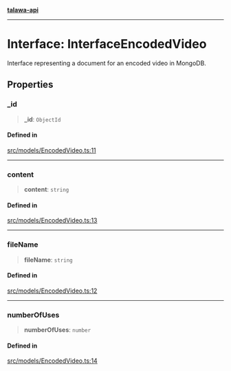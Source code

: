 [**talawa-api**](../../../README.md)

***

# Interface: InterfaceEncodedVideo

Interface representing a document for an encoded video in MongoDB.

## Properties

### \_id

> **\_id**: `ObjectId`

#### Defined in

[src/models/EncodedVideo.ts:11](https://github.com/Suyash878/talawa-api/blob/095e6964ce2a06c1c30d1acf81b6162203f1db91/src/models/EncodedVideo.ts#L11)

***

### content

> **content**: `string`

#### Defined in

[src/models/EncodedVideo.ts:13](https://github.com/Suyash878/talawa-api/blob/095e6964ce2a06c1c30d1acf81b6162203f1db91/src/models/EncodedVideo.ts#L13)

***

### fileName

> **fileName**: `string`

#### Defined in

[src/models/EncodedVideo.ts:12](https://github.com/Suyash878/talawa-api/blob/095e6964ce2a06c1c30d1acf81b6162203f1db91/src/models/EncodedVideo.ts#L12)

***

### numberOfUses

> **numberOfUses**: `number`

#### Defined in

[src/models/EncodedVideo.ts:14](https://github.com/Suyash878/talawa-api/blob/095e6964ce2a06c1c30d1acf81b6162203f1db91/src/models/EncodedVideo.ts#L14)

